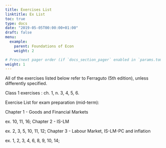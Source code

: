 ```yaml
---
title: Exercises List
linktitle: Ex List
toc: true
type: docs
date: "2019-05-05T00:00:00+01:00"
draft: false
menu:
  example:
    parent: Foundations of Econ
    weight: 2

# Prev/next pager order (if `docs_section_pager` enabled in `params.toml`)
weight: 1
---
```

All of the exercises listed below refer to Ferraguto (5th edition), unless differently specified. 

Class 1 exercises : ch. 1, n. 3, 4, 5, 6. 



Exercise List for exam preparation (mid-term):

Chapter 1 - Goods and Financial Markets

ex. 10, 11, 16;
Chapter 2 - IS-LM

ex. 2, 3, 5, 10, 11, 12; 
Chapter 3 - Labour Market, IS-LM-PC and inflation

ex. 1, 2, 3, 4, 6, 8, 9, 10, 14;
